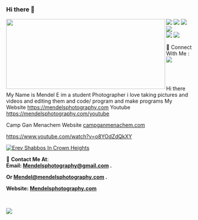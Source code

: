 ### Hi there 👋
<p>
  <img align="left" width="430" height="190" src="https://github-readme-stats.vercel.app/api?username=mendelsphotography&show_icons=true&hide_border=false&line_height=20&title_color=336791&icon_color=1b93c9&show_owner=true"/>
  <p >  
    <img src="https://img.shields.io/badge/-Firebase-F6820D?style=flat-square&logo=FireBase&logoColor=white"/>
    <img src="https://img.shields.io/badge/-Github-181717?style=flat-square&logo=GitHub&logoColor=white"/>
    <img src="https://img.shields.io/badge/-Git-F44D27?style=flat-square&logo=Git&logoColor=white"/>
    <img src="https://img.shields.io/badge/-HTML5-E34F26?style=flat-square&logo=HTML5&logoColor=white"/><br/>
    <img src="https://img.shields.io/badge/-CSS3-1572B6?style=flat-square&logo=CSS3&logoColor=white"/>
    <img src="https://img.shields.io/badge/-Heroku-6762a6?style=flat-square&logo=heroku&logoColor=white"/>
  </p>
</p>
   
   
 <p>
  📣 Connect With Me :<br/>
  <a href="mailto:dev.shabinder@gmail.com?subject=[GitHub]%20🔥%20Want%20To%20contact&body=Good%20Morning%20Shabinder%20..."><img src="https://img.shields.io/badge/e‑mail-D14836.svg?style=for-the-badge&logo=GMail&logoColor=white"/></a>
</p><br/><br/>
 
<P>
  
Hi there My Name is Mendel E im a student Photographer i love taking pictures and videos and editing them and code/ program and make programs
My Website https://mendelsphotography.com
Youtube https://mendelsphotography.com/youtube


Camp Gan Menachem Website <a href="https://campganmenachem.com/?ref=github">campganmenachem.com</a>


https://www.youtube.com/watch?v=o8YOdZdQkXY



[![Erev Shabbos In Crown Heights](http://img.youtube.com/vi/o8YOdZdQkXY/0.jpg)](http://www.youtube.com/watch?v=o8YOdZdQkXY "Erev Shabbos")
</p>

🔗 <b>Contact Me At</b>: <br/>
   <b>Email: <b><a href="mailto:mendelsphotography@gmail.com">Mendelsphotography@gmail.com .</a></p>
   Or <b><a href="mailto:Mendel@mendelsphotography.com">Mendel@mendelsphotography.com .</a></p>
   Website: <b><a href="https://mendelsphotography.com">Mendelsphotography.com</a></p><br/>
  
  
  <p>
  <img align="" src="https://github-readme-stats.vercel.app/api/top-langs/?username=mendelsphotography"/>
  
<!--
**mendelsphotography/mendelsphotography** is a ✨ _special_ ✨ repository because its `README.md` (this file) appears on your GitHub profile.

Here are some ideas to get you started:

- 🔭 I’m currently working on Camp Gan Menachem Website 
- 🌱 I’m currently learning ...
- 👯 I’m looking to collaborate on ...
- 🤔 I’m looking for help with ...
- 💬 Ask me about ...
- 📫 How to reach me: ...
- 😄 Pronouns: ...
- ⚡ Fun fact: ...
-->
